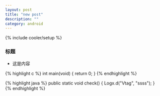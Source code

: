 ```yaml
---
layout: post
title: "new post"
description: ""
category: android
---
```

{% include cooler/setup %}

### 标题 ###

* 这是内容

{% highlight c %}
int main(void)
{
	return 0;
}
{% endhighlight %}

{% highlight java %}
public static void check() {
	Logx.d("Vtag", "ssss");
}
{% endhighlight %}